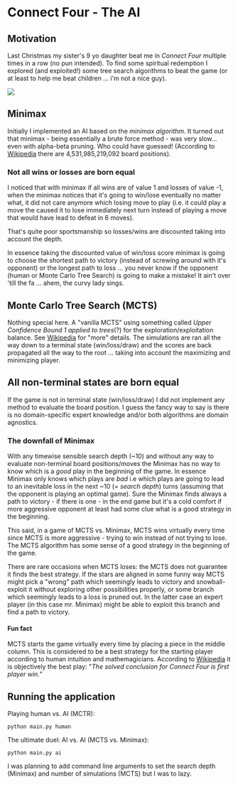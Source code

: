# Connect Four - The AI

## Motivation
Last Christmas my sister's 9 yo daughter beat me in *Connect Four* multiple times in a row (no pun intended). To find some spiritual redemption I explored (and exploited!) some tree search algorithms to beat the game (or at least to help me beat children ... i'm not a nice guy).

![](https://upload.wikimedia.org/wikipedia/en/7/79/Connect_4_Board_and_Box.jpg)

## Minimax
Initially I implemented an AI based on the *minimax algorithm*. It turned out that minimax - being essentially a brute force method - was very slow... even with alpha-beta pruning. Who could have guessed!
(According to [Wikipedia](https://en.wikipedia.org/wiki/Monte_Carlo_tree_search)  there are 4,531,985,219,092 board positions).

### Not all wins or losses are born equal
I noticed that with minimax if all wins are of value 1 and losses of value -1, when the minimax notices that it's going to win/lose eventually no matter what, it did not care anymore which losing move to play (i.e. it could play a move the caused it to lose immediately next turn instead of playing a move that would have lead to defeat in 6 moves).

That's quite poor sportsmanship so losses/wins are discounted taking into account the depth.

In essence taking the discounted value of win/loss score minimax is going to choose the shortest path to victory (instead of screwing around with it's opponent) or the longest path to loss ... you never know if the opponent (human or Monte Carlo Tree Search) is going to make a mistake! It ain't over 'till the fa ... ahem, the curvy lady sings.

## Monte Carlo Tree Search (MCTS)

Nothing special here. A "vanilla MCTS" using something called *Upper Confidence Bound 1 applied to trees*(?) for the exploration/exploitation balance. See [Wikipedia](https://en.wikipedia.org/wiki/Monte_Carlo_tree_search#Exploration_and_exploitation) for "more" details. The simulations are ran all the way down to a terminal state (win/loss/draw) and the scores are back propagated all the way to the root ... taking into account the maximizing and minimizing player.

##  All non-terminal states are born equal

If the game is not in terminal state (win/loss/draw) I did not implement any method to evaluate the board position. I guess the fancy way to say is there is no domain-specific expert knowledge and/or both algorithms are domain agnostics.

### The downfall of Minimax

With any timewise sensible search depth (~10) and without any way to evaluate non-terminal board positions/moves the Minimax has no way to know which is a *good* play in the beginning of the game. In essence Minimax only knows which plays are *bad* i.e which plays are going to lead to an inevitable loss in the next ~10 (= *search depth*) turns (assuming that the opponent is playing an optimal game). Sure the Minimax finds always a path to victory - if there is one - in the end game but it's a cold comfort if more aggressive opponent at least had some clue what is a good strategy in the beginning.

This said, in a game of MCTS vs. Minimax, MCTS wins virtually every time since MCTS is more aggressive - trying to win instead of not trying to lose. The MCTS algorithm has some sense of a good strategy in the beginning of the game.

There are rare occasions when MCTS loses: the MCTS does not guarantee it finds the best strategy. If the stars are aligned in some funny way MCTS might pick a "wrong" path which seemingly leads to victory and snowball-exploit it without exploring other possibilities properly, or some branch which seemingly leads to a loss is pruned out. In the latter case an expert player (in this case mr. Minimax) might be able to exploit this branch and find a path to victory.

#### Fun fact

MCTS starts the game virtually every time by placing a piece in the middle column. This is considered to be a best strategy for the starting player according to human intuition and mathemagicians. According to [Wikipedia](https://en.wikipedia.org/wiki/Connect_Four#Mathematical_solution) it is objectively the best play: "*The solved conclusion for Connect Four is first player win.*"

## Running the application

Playing human vs. AI (MCTR):
```
python main.py human
```

The ultimate duel: AI vs. AI (MCTS vs. Minimax):
```
python main.py ai
```
I was planning to add command line arguments to set the search depth (Minimax) and number of simulations (MCTS) but I was to lazy.
